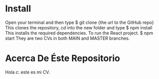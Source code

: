 # Install

Open your terminal and then type $ git clone {the url to the GitHub repo}
This clones the repository, cd into the new folder and type $ npm install
This installs the required dependencies. To run the React project. $ npm start
They are two CVs in both MAIN and MASTER branches.

# Acerca De Éste Repositorio

Hola c: este es mi CV.
